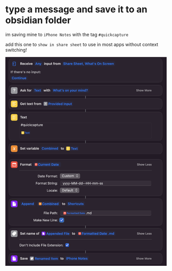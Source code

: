 # type a message and save it to an obsidian folder

im saving mine to `iPhone Notes` with the tag `#quickcapture`

add this one to `show in share sheet` to use in most apps without context switching!

![workflow](workflow.png)